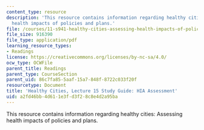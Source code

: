 ```yaml
---
content_type: resource
description: 'This resource contains information regarding healthy cities: Assessing
  health impacts of policies and plans.'
file: /courses/11-s941-healthy-cities-assessing-health-impacts-of-policies-and-plans-spring-2016/a2fd46bb4d611e3fd3f28c8e4d2a95ba_MIT11_S941S16_Class15Guide.pdf
file_size: 916390
file_type: application/pdf
learning_resource_types:
- Readings
license: https://creativecommons.org/licenses/by-nc-sa/4.0/
ocw_type: OCWFile
parent_title: Readings
parent_type: CourseSection
parent_uid: 86c7fa85-5aaf-15a7-848f-8722c033f20f
resourcetype: Document
title: 'Healthy Cities, Lecture 15 Study Guide: HIA Assessment'
uid: a2fd46bb-4d61-1e3f-d3f2-8c8e4d2a95ba
---
```

This resource contains information regarding healthy cities: Assessing health impacts of policies and plans.